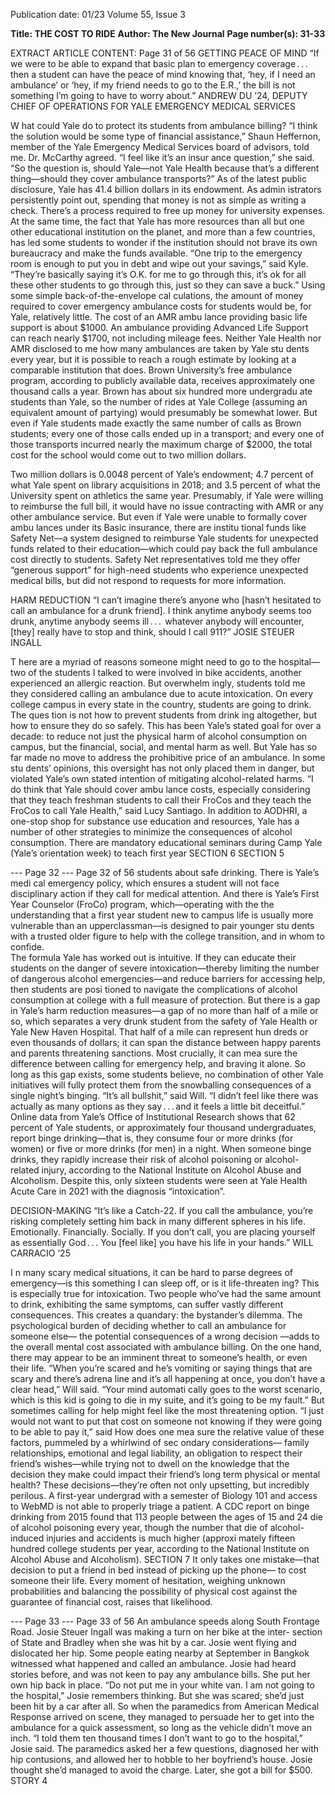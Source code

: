 Publication date: 01/23
Volume 55, Issue 3

**Title: THE COST TO RIDE**
**Author: The New Journal**
**Page number(s): 31-33**

EXTRACT ARTICLE CONTENT:
Page 31 of 56
GETTING PEACE
OF MIND
“If we were to be able to expand that basic
plan to emergency coverage . . . then a student 
can have the peace of mind knowing that,
‘hey, if I need an ambulance’ or ‘hey, if my
friend needs to go to the E.R.,’ the bill is not 
something I’m going to have to worry about.”
ANDREW DU ’24, DEPUTY CHIEF OF OPERATIONS
FOR YALE EMERGENCY MEDICAL SERVICES

W
hat could Yale do to protect its students from 
ambulance billing?
“I think the solution would be some type of 
financial assistance,” Shaun Heffernon, member 
of the Yale Emergency Medical Services board of 
advisors, told me.
Dr. McCarthy agreed. “I feel like it’s an insur­
ance question,” she said. “So the question is, should 
Yale––not Yale Health because that’s a different 
thing––should they cover ambulance transports?” 
As of the latest public disclosure, Yale has 
41.4 billion dollars in its endowment. As admin­
istrators persistently point out, spending that 
money is not as simple as writing a check. There’s 
a process required to free up money for university 
expenses. At the same time, the fact that Yale has 
more resources than all but one other educational 
institution on the planet, and more than a few 
countries, has led some students to wonder if the 
institution should not brave its own bureaucracy 
and make the funds available. 
“One trip to the emergency room is enough to 
put you in debt and wipe out your savings,” said 
Kyle. “They’re basically saying it’s O.K. for me to 
go through this, it’s ok for all these other students 
to go through this, just so they can save a buck.” 
Using some simple back-of-the-envelope cal­
culations, the amount of money required to cover 
emergency ambulance costs for students would be, 
for Yale, relatively little. The cost of an AMR ambu­
lance providing basic life support is about $1000. 
An ambulance providing Advanced Life Support 
can reach nearly $1700, not including mileage fees.
Neither Yale Health nor AMR disclosed to 
me how many ambulances are taken by Yale stu­
dents every year, but it is possible to reach a rough 
estimate by looking at a comparable institution 
that does. Brown University’s free ambulance 
program, according to publicly available data, 
receives approximately one thousand calls a year. 
Brown has about six hundred more undergradu­
ate students than Yale, so the number of rides at 
Yale College (assuming an equivalent amount of 
partying) would presumably be somewhat lower. 
But even if Yale students made exactly the same 
number of calls as Brown students; every one of 
those calls ended up in a transport; and every one 
of those transports incurred nearly the maximum 
charge of $2000, the total cost for the school 
would come out to two million dollars. 

Two million dollars is 0.0048 percent of Yale’s 
endowment; 4.7 percent of what Yale spent on 
library acquisitions in 2018; and 3.5 percent of what 
the University spent on athletics the same year. 
Presumably, if Yale were willing to reimburse 
the full bill, it would have no issue contracting 
with AMR or any other ambulance service. But 
even if Yale were unable to formally cover ambu­
lances under its Basic insurance, there are institu­
tional funds like Safety Net––a system designed 
to reimburse Yale students for unexpected funds 
related to their education––which could pay back 
the full ambulance cost directly to students. Safety 
Net representatives told me they offer “generous 
support” for high-need students who experience 
unexpected medical bills, but did not respond to 
requests for more information.


HARM REDUCTION
“I can’t imagine there’s anyone who [hasn’t 
hesitated to call an ambulance for a 
drunk friend]. I think anytime anybody seems 
too drunk, anytime anybody seems ill . . . 
whatever anybody will encounter, [they] really 
have to stop and think, should I call 911?” 
JOSIE STEUER INGALL


T
here are a myriad of reasons someone might 
need to go to the hospital––two of the students 
I talked to were involved in bike accidents, another 
experienced an allergic reaction. But overwhelm­
ingly, students told me they considered calling an 
ambulance due to acute intoxication.
On every college campus in every state in the 
country, students are going to drink. The ques­
tion is not how to prevent students from drink­
ing altogether, but how to ensure they do so safely. 
This has been Yale’s stated goal for over a decade: 
to reduce not just the physical harm of alcohol 
consumption on campus, but the financial, social, 
and mental harm as well. 
But Yale has so far made no move to address 
the prohibitive price of an ambulance. In some stu­
dents’ opinions, this oversight has not only placed 
them in danger, but violated Yale’s own stated 
intention of mitigating alcohol-related harms.
“I do think that Yale should cover ambu­
lance costs, especially considering that they 
teach freshman students to call their FroCos and 
they teach the FroCos to call Yale Health,” said
Lucy Santiago.
In addition to AODHRI, a one-stop shop for 
substance use education and resources, Yale has 
a number of other strategies to minimize the 
consequences of alcohol consumption. There are 
mandatory educational seminars during Camp 
Yale (Yale’s orientation week) to teach first year 
SECTION 6
SECTION 5



--- Page 32 ---
Page 32 of 56
students about safe drinking. There is Yale’s medi­
cal emergency policy, which ensures a student will 
not face disciplinary action if they call for medical 
attention. And there is Yale’s First Year Counselor 
(FroCo) program, which––operating with the 
the understanding that a first year student new 
to campus life is usually more vulnerable than an 
upperclassman––is designed to pair younger stu­
dents with a trusted older figure to help with the 
college transition, and in whom to confide.  
The formula Yale has worked out is intuitive. 
If they can educate their students on the danger of 
severe intoxication––thereby limiting the number 
of dangerous alcohol emergencies––and reduce 
barriers for accessing help, then students are posi­
tioned to navigate the complications of alcohol 
consumption at college with a full measure of 
protection.
But there is a gap in Yale’s harm reduction 
measures––a gap of no more than half of a mile 
or so, which separates a very drunk student from 
the safety of Yale Health or Yale New Haven 
Hospital. That half of a mile can represent hun­
dreds or even thousands of dollars; it can span 
the distance between happy parents and parents 
threatening sanctions. Most crucially, it can mea­
sure the difference between calling for emergency 
help, and braving it alone.
So long as this gap exists, some students 
believe, no combination of other Yale initiatives 
will fully protect them from the snowballing 
consequences of a single night’s binging. “It’s all 
bullshit,” said Will. “I didn’t feel like there was 
actually as many options as they say . . . and it feels 
a little bit deceitful.”
Online data from Yale’s Office of Institutional 
Research shows that 62 percent of Yale students, 
or approximately four thousand undergraduates, 
report binge drinking––that is, they consume 
four or more drinks (for women) or five or more 
drinks (for men) in a night. When someone binge 
drinks, they rapidly increase their risk of alcohol 
poisoning or alcohol-related injury, according 
to the National Institute on Alcohol Abuse and 
Alcoholism. Despite this, only sixteen students 
were seen at Yale Health Acute Care in 2021 with 
the diagnosis “intoxication”.


DECISION-MAKING
“It’s like a Catch-22. If you call the ambulance, 
you’re risking completely setting him back in 
many different spheres in his life. Emotionally. 
Financially. Socially. If you don’t call, you are 
placing yourself as essentially God . . .
You [feel like] you have his life in your hands.” 
WILL CARRACIO ’25

I
n many scary medical situations, it can be 
hard to parse degrees of emergency––is this 
something I can sleep off, or is it life-threaten­
ing? This is especially true for intoxication. Two 
people who’ve had the same amount to drink, 
exhibiting the same symptoms, can suffer vastly
different consequences. 
This creates a quandary: the bystander’s 
dilemma. The psychological burden of deciding 
whether to call an ambulance for someone else––
the potential consequences of a wrong decision
––adds to the overall mental cost associated with 
ambulance billing. 
On the one hand, there may appear to be 
an imminent threat to someone’s health, or even 
their life. “When you’re scared and he’s vomiting 
or saying things that are scary and there’s adrena­
line and it’s all happening at once, you don’t have 
a clear head,” Will said. “Your mind automati­
cally goes to the worst scenario, which is this kid 
is going to die in my suite, and it’s going to be 
my fault.”
But sometimes calling for help might feel like 
the most threatening option. “I just would not 
want to put that cost on 
someone not knowing 
if they were going to 
be able to pay it,” said
How does one mea­
sure the relative value of 
these factors, pummeled 
by a whirlwind of sec­
ondary considerations––
family 
relationships, 
emotional 
and 
legal 
liability, an obligation 
to respect their friend’s 
wishes––while 
trying 
not to dwell on the knowledge that the decision 
they make could impact their friend’s long term 
physical or mental health? 
These decisions––they’re often not only 
upsetting, but incredibly perilous. A first-year 
undergrad with a semester of Biology 101 and 
access to WebMD is not able to properly triage 
a patient. A CDC report on binge drinking from 
2015 found that 113 people between the ages 
of 15 and 24 die of alcohol poisoning every year, 
though the number that die of alcohol-induced 
injuries and accidents is much higher (approxi­
mately fifteen hundred college students per year, 
according to the National Institute on Alcohol 
Abuse and Alcoholism).
SECTION 7
It only takes one mistake—that 
decision to put a friend in bed 
instead of picking up the phone—
to cost someone their life. Every 
moment of hesitation, weighing 
unknown probabilities and 
balancing the possibility of physical 
cost against the guarantee of 
financial cost, raises that likelihood.


--- Page 33 ---
Page 33 of 56
An ambulance speeds along South Frontage Road.
Josie Steuer Ingall was making a turn on her bike at the inter-
section of State and Bradley when she was hit by a car. Josie 
went flying and dislocated her hip. Some people eating nearby 
at September in Bangkok witnessed what happened and called 
an ambulance. Josie had heard stories before, and was not 
keen to pay any ambulance bills. She put her own hip back in 
place. “Do not put me in your white van. I am not going to the 
hospital,” Josie remembers thinking. But she was scared; she’d 
just been hit by a car after all. So when the paramedics from 
American Medical Response arrived on scene, they managed to 
persuade her to get into the ambulance for a quick assessment, 
so long as the vehicle didn’t move an inch. “I told them ten 
thousand times I don’t want to go to the hospital,” Josie said. 
The paramedics asked her a few questions, diagnosed her with 
hip contusions, and allowed her to hobble to her boyfriend’s 
house. Josie thought she’d managed to avoid the charge. Later, 
she got a bill for $500. 
STORY 4
